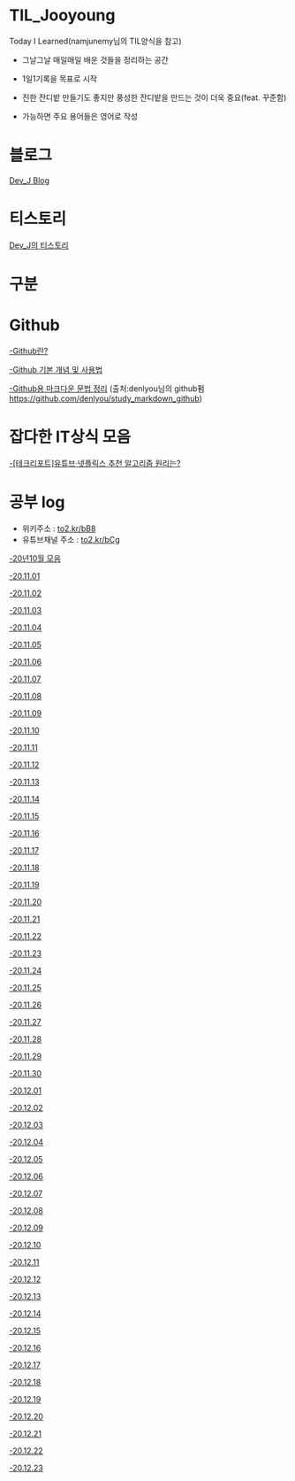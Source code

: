 # TIL_Jooyoung
Today I Learned(namjunemy님의 TIL양식을 참고)

- 그날그날 매일매일 배운 것들을 정리하는 공간

- 1일1기록을 목표로 시작

- 진한 잔디밭 만들기도 좋지만 풍성한 잔디밭을 만드는 것이 더욱 중요(feat. 꾸준함)

- 가능하면 주요 용어들은 영어로 작성
# 블로그
[Dev_J Blog](https://blog.devj.me/)

# 티스토리
[Dev_J의 티스토리](https://cjy324.tistory.com/)

# 구분

# Github

[-Github란?](https://to2.kr/bC9)

[-Github 기본 개념 및 사용법](https://to2.kr/bDa)

[-Github용 마크다운 문법 정리](https://to2.kr/bDd)
(출처:denlyou님의 github펌 https://github.com/denlyou/study_markdown_github)


# 잡다한 IT상식 모음
[-[테크리포트]유튜브·넷플릭스 추천 알고리즘 원리는?](https://to2.kr/bDc)

# 공부 log
- 위키주소 : [to2.kr/bB8](https://to2.kr/bB8)
- 유튜브채널 주소 : [to2.kr/bCg](https://to2.kr/bCg)

[-20년10월 모음](https://github.com/cjy324/TIL_Jooyoung/wiki/%EA%B3%B5%EB%B6%80log(20%EB%85%84-10%EC%9B%94))

[-20.11.01](https://github.com/cjy324/TIL_Jooyoung/blob/main/20.11.01)

[-20.11.02](https://github.com/cjy324/TIL_Jooyoung/blob/main/20.11.02)

[-20.11.03](https://github.com/cjy324/TIL_Jooyoung/blob/main/20.11.03)

[-20.11.04](https://github.com/cjy324/TIL_Jooyoung/blob/main/20.11.04)

[-20.11.05](https://github.com/cjy324/TIL_Jooyoung/blob/main/20.11.05)

[-20.11.06](https://github.com/cjy324/TIL_Jooyoung/blob/main/20.11.06)

[-20.11.07](https://github.com/cjy324/TIL_Jooyoung/blob/main/20.11.07)

[-20.11.08](https://github.com/cjy324/TIL_Jooyoung/blob/main/20.11.08)

[-20.11.09](https://github.com/cjy324/TIL_Jooyoung/blob/main/20.11.09)

[-20.11.10](https://github.com/cjy324/TIL_Jooyoung/blob/main/20.11.10)

[-20.11.11](https://github.com/cjy324/TIL_Jooyoung/blob/main/20.11.11)

[-20.11.12](https://github.com/cjy324/TIL_Jooyoung/blob/main/20.11.12)

[-20.11.13](https://github.com/cjy324/TIL_Jooyoung/blob/main/20.11.13)

[-20.11.14](https://github.com/cjy324/TIL_Jooyoung/blob/main/20.11.14)

[-20.11.15](https://github.com/cjy324/TIL_Jooyoung/blob/main/20.11.15)

[-20.11.16](https://github.com/cjy324/TIL_Jooyoung/blob/main/20.11.16)

[-20.11.17](https://github.com/cjy324/TIL_Jooyoung/blob/main/20.11.17)

[-20.11.18](https://github.com/cjy324/TIL_Jooyoung/blob/main/20.11.18)

[-20.11.19](https://github.com/cjy324/TIL_Jooyoung/blob/main/20.11.19)

[-20.11.20](https://github.com/cjy324/TIL_Jooyoung/blob/main/20.11.20)

[-20.11.21](https://github.com/cjy324/TIL_Jooyoung/blob/main/20.11.21)

[-20.11.22](https://github.com/cjy324/TIL_Jooyoung/blob/main/20.11.22)

[-20.11.23](https://github.com/cjy324/TIL_Jooyoung/blob/main/20.11.23)

[-20.11.24](https://github.com/cjy324/TIL_Jooyoung/blob/main/20.11.24)

[-20.11.25](https://github.com/cjy324/TIL_Jooyoung/blob/main/20.11.25)

[-20.11.26](https://github.com/cjy324/TIL_Jooyoung/blob/main/20.11.26)

[-20.11.27](https://github.com/cjy324/TIL_Jooyoung/blob/main/20.11.27)

[-20.11.28](https://github.com/cjy324/TIL_Jooyoung/blob/main/20.11.28)

[-20.11.29](https://github.com/cjy324/TIL_Jooyoung/blob/main/20.11.29)

[-20.11.30](https://github.com/cjy324/TIL_Jooyoung/blob/main/20.11.30)

[-20.12.01](https://github.com/cjy324/TIL_Jooyoung/blob/main/20.12.01)

[-20.12.02](https://github.com/cjy324/TIL_Jooyoung/blob/main/20.12.02)

[-20.12.03](https://github.com/cjy324/TIL_Jooyoung/blob/main/20.12.03)

[-20.12.04](https://github.com/cjy324/TIL_Jooyoung/blob/main/20.12.04)

[-20.12.05](https://github.com/cjy324/TIL_Jooyoung/blob/main/20.12.05)

[-20.12.06](https://github.com/cjy324/TIL_Jooyoung/blob/main/20.12.06)

[-20.12.07](https://github.com/cjy324/TIL_Jooyoung/blob/main/20.12.07)

[-20.12.08](https://github.com/cjy324/TIL_Jooyoung/blob/main/20.12.08)

[-20.12.09](https://github.com/cjy324/TIL_Jooyoung/blob/main/20.12.09)

[-20.12.10](https://github.com/cjy324/TIL_Jooyoung/blob/main/20.12.10)

[-20.12.11](https://github.com/cjy324/TIL_Jooyoung/blob/main/20.12.11)

[-20.12.12](https://github.com/cjy324/TIL_Jooyoung/blob/main/20.12.12)

[-20.12.13](https://github.com/cjy324/TIL_Jooyoung/blob/main/20.12.13)

[-20.12.14](https://github.com/cjy324/TIL_Jooyoung/blob/main/20.12.14)

[-20.12.15](https://github.com/cjy324/TIL_Jooyoung/blob/main/20.12.15)

[-20.12.16](https://github.com/cjy324/TIL_Jooyoung/blob/main/20.12.16)

[-20.12.17](https://github.com/cjy324/TIL_Jooyoung/blob/main/20.12.17)

[-20.12.18](https://github.com/cjy324/TIL_Jooyoung/blob/main/20.12.18)

[-20.12.19](https://github.com/cjy324/TIL_Jooyoung/blob/main/20.12.19)

[-20.12.20](https://github.com/cjy324/TIL_Jooyoung/blob/main/20.12.20)

[-20.12.21](https://github.com/cjy324/TIL_Jooyoung/blob/main/20.12.21)

[-20.12.22](https://github.com/cjy324/TIL_Jooyoung/blob/main/20.12.22)

[-20.12.23](https://github.com/cjy324/TIL_Jooyoung/blob/main/20.12.23)
